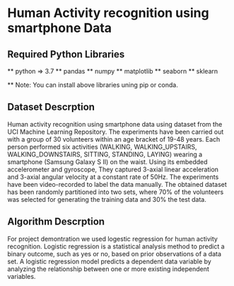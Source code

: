 # Human Activity recognition using smartphone Data

## Required Python Libraries

** python => 3.7
** pandas
** numpy
** matplotlib
** seaborn
** sklearn

** Note: You can install above libraries uning pip or conda.

## Dataset Descrption
Human activity recognition using smartphone data using dataset from the UCI Machine Learning Repository. The experiments have been carried out with a group of 30 volunteers within an age bracket of 19-48 years. Each person performed six activities (WALKING, WALKING_UPSTAIRS, WALKING_DOWNSTAIRS, SITTING, STANDING, LAYING) wearing a smartphone (Samsung Galaxy S II) on the waist. Using its embedded accelerometer and gyroscope, They captured 3-axial linear acceleration and 3-axial angular velocity at a constant rate of 50Hz. The experiments have been video-recorded to label the data manually. The obtained dataset has been randomly partitioned into two sets, where 70% of the volunteers was selected for generating the training data and 30% the test data.

## Algorithm Descrption
For project demontration we used logestic regression for human activity recognition. Logistic regression is a statistical analysis method to predict a binary outcome, such as yes or no, based on prior observations of a data set. A logistic regression model predicts a dependent data variable by analyzing the relationship between one or more existing independent variables.
